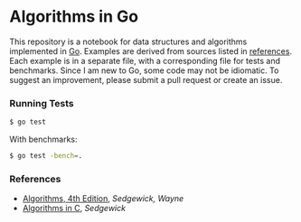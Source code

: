 Algorithms in Go
=================

This repository is a notebook for data structures and algorithms implemented in [Go](http://golang.org/). Examples are derived from sources listed in [references](#References). Each example is in a separate file, with a corresponding file for tests and benchmarks. Since I am new to Go, some code may not be idiomatic. To suggest an improvement, please submit a pull request or create an issue. 

### Running Tests

```bash
$ go test
```

With benchmarks:

```bash
$ go test -bench=.
```

### References

* [Algorithms, 4th Edition](http://algs4.cs.princeton.edu/home/), *Sedgewick, Wayne*
* [Algorithms in C](http://www.amazon.com/Algorithms-Parts-1-5-Bundle-Fundamentals/dp/0201756080/), *Sedgewick*
